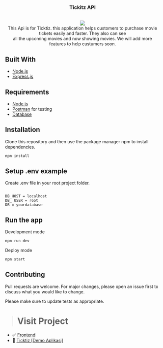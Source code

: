 <p align="center">

  <h3 align="center">Tickitz API</h3>
  <p align="center">
   <br />
   <image width="" src='https://user-images.githubusercontent.com/74039235/119124755-39d54300-ba5b-11eb-82f9-ab35478380c4.png' />
   <br />
   This Api is for Ticktiz. this application helps customers to purchase movie tickets easily and faster. They also can see
   <br />
    all the upcoming movies and now showing movies. We will add more features to help custumers soon.
  </p>



## Built With
* [Node.js](https://nodejs.org/en/)
* [Express.js](https://expressjs.com/)

## Requirements
* [Node.js](https://nodejs.org/en/)
* [Postman](https://www.getpostman.com/) for testing
* [Database](database-example.sql)


## Installation

Clone this repository and then use the package manager npm to install dependencies.


```bash
npm install
```

## Setup .env example

Create .env file in your root project folder.

```env

DB_HOST = localhost
DB_ USER = root
DB = yourdatabase

```

## Run the app

Development mode

```bash
npm run dev
```

Deploy mode

```bash
npm start
```

## Contributing
Pull requests are welcome. For major changes, please open an issue first to discuss what you would like to change.

Please make sure to update tests as appropriate.



># Visit Project
- :white_check_mark: [Frontend](https://github.com/kevinfaridap/week5-frontend-beginner/)
- :rocket: [Ticktiz [Demo Aplikasi]](https://ticktiz-ticket.netlify.app/signin)
